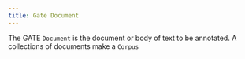 ```yaml
---
title: Gate Document
---
```



The GATE `Document` is the document or body of text to be annotated. A collections of documents make a `Corpus`

